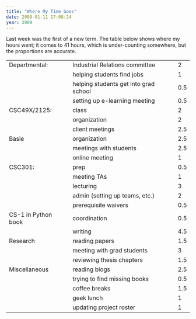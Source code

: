 ```yaml
---
title: "Where My Time Goes"
date: 2009-01-11 17:08:24
year: 2009
---
```

Last week was the first of a new term.  The table below shows where my hours went; it comes to 41 hours, which is under-counting somewhere, but the proportions are accurate.
<table class="center">
<tbody>
<tr>
<td>Departmental:</td>
<td>Industrial Relations committee</td>
<td>2</td>
</tr>
<tr>
<td></td>
<td>helping students find jobs</td>
<td>1</td>
</tr>
<tr>
<td></td>
<td>helping students get into grad school</td>
<td>0.5</td>
</tr>
<tr>
<td></td>
<td>setting up e-learning meeting</td>
<td>0.5</td>
</tr>
<tr>
<td>CSC49X/2125:</td>
<td>class</td>
<td>2</td>
</tr>
<tr>
<td></td>
<td>organization</td>
<td>2</td>
</tr>
<tr>
<td></td>
<td>client meetings</td>
<td>2.5</td>
</tr>
<tr>
<td>Basie</td>
<td>organization</td>
<td>2.5</td>
</tr>
<tr>
<td></td>
<td>meetings with students</td>
<td>2.5</td>
</tr>
<tr>
<td></td>
<td>online meeting</td>
<td>1</td>
</tr>
<tr>
<td>CSC301:</td>
<td>prep</td>
<td>0.5</td>
</tr>
<tr>
<td></td>
<td>meeting TAs</td>
<td>1</td>
</tr>
<tr>
<td></td>
<td>lecturing</td>
<td>3</td>
</tr>
<tr>
<td></td>
<td>admin (setting up teams, etc.)</td>
<td>2</td>
</tr>
<tr>
<td></td>
<td>prerequisite waivers</td>
<td>0.5</td>
</tr>
<tr>
<td>CS-1 in Python book</td>
<td>coordination</td>
<td>0.5</td>
</tr>
<tr>
<td></td>
<td>writing</td>
<td>4.5</td>
</tr>
<tr>
<td>Research</td>
<td>reading papers</td>
<td>1.5</td>
</tr>
<tr>
<td></td>
<td>meeting with grad students</td>
<td>3</td>
</tr>
<tr>
<td></td>
<td>reviewing thesis chapters</td>
<td>1.5</td>
</tr>
<tr>
<td>Miscellaneous</td>
<td>reading blogs</td>
<td>2.5</td>
</tr>
<tr>
<td></td>
<td>trying to find missing books</td>
<td>0.5</td>
</tr>
<tr>
<td></td>
<td>coffee breaks</td>
<td>1.5</td>
</tr>
<tr>
<td></td>
<td>geek lunch</td>
<td>1</td>
</tr>
<tr>
<td></td>
<td>updating project roster</td>
<td>1</td>
</tr>
</tbody></table>
